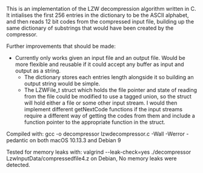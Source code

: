 This is an implementation of the LZW decompression algorithm written in C.
It intialises the first 256 entries in the dictionary to be the ASCII alphabet, and then reads 12 bit codes from the compressed input file, building up the same dictionary of substrings that would have been created by the compressor.

Further improvements that should be made:
* Currently only works given an input file and an output file. Would be more flexible and reusable if it could accept any buffer as input and output as a string.
	- The dictionary stores each entries length alongside it so building an output string would be simple.
	- The LZWFile_t struct which holds the file pointer and state of reading from the file could be modified to use a tagged union, so the struct will hold either a file or some other input stream. I would then implement different getNextCode functions if the input streams require a different way of getting the codes from them and include a function pointer to the appropriate function in the struct.

Compiled with:
gcc -o decompressor lzwdecompressor.c -Wall -Werror -pedantic
on both macOS 10.13.3 and Debian 9 

Tested for memory leaks with:
valgrind --leak-check=yes ./decompressor LzwInputData/compressedfile4.z
on Debian, No memory leaks were detected.


